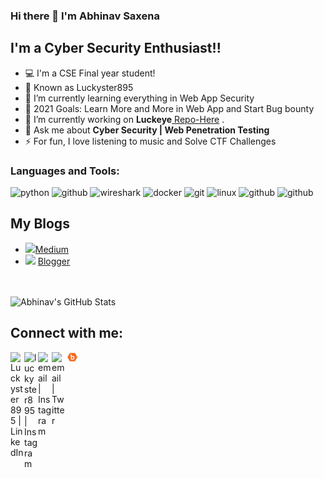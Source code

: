 ### Hi there 👋 I'm Abhinav Saxena

## I'm a Cyber Security Enthusiast!!

- 💻 I'm a CSE Final year student!
- 🧍 Known as Luckyster895
- 📖 I’m currently learning everything in Web App Security 
- 🥅 2021 Goals: Learn More and More in Web App and Start Bug bounty
- 🔭 I’m currently working on **Luckeye**[ Repo-Here](https://github.com/luckyster895/Luckeye) .
- 💬 Ask me about **Cyber Security | Web Penetration Testing**
- ⚡ For fun, I love listening to music and Solve CTF Challenges 

### Languages and Tools:

<p align="left">
  <img src="https://www.vectorlogo.zone/logos/python/python-icon.svg" alt="python" width="40" height="40"/>
  <img src="https://www.vectorlogo.zone/logos/gnu_bash/gnu_bash-ar21.svg" alt="github" width="40" height="40"/>
  <img src="https://www.vectorlogo.zone/logos/wireshark/wireshark-icon.svg" alt="wireshark" width="40" height="40"/>
  <img src="https://www.vectorlogo.zone/logos/docker/docker-icon.svg" alt="docker" width="40" height="40"/>
  <img src="https://www.vectorlogo.zone/logos/git-scm/git-scm-icon.svg" alt="git" width="40" height="40"/>
  <img src="https://www.vectorlogo.zone/logos/linux/linux-icon.svg" alt="linux" width="40" height="40"/> 
  <img src="https://www.vectorlogo.zone/logos/github/github-icon.svg" alt="github" width="40" height="40"/>
  <img src="https://www.vectorlogo.zone/logos/virtualbox/virtualbox-icon.svg" alt="github" width="40" height="40"/>   
</p>

## My Blogs
- <img width="22px" src="https://www.vectorlogo.zone/logos/medium/medium-tile.svg" width="20px"/>[Medium](https://medium.com/@luckyster895) 
- <img width="22px" src="https://www.vectorlogo.zone/logos/blogger/blogger-icon.svg" width="20px"/> [Blogger](https://abhisecurity.blogspot.com)


<br />
<br />

<img alt="Abhinav's GitHub Stats" src="https://github-readme-stats.codestackr.vercel.app/api?username=luckyster895&show_icons=true&hide_border=true&theme=darcula" />


## Connect with me:

[<img align="left" alt="Luckyster895 | LinkedIn" width="22px" src="https://www.vectorlogo.zone/logos/linkedin/linkedin-icon.svg" width="20px"/>][linkedin]
[<img align="left" alt="luckyster895 | Instagram" width="22px" src="https://www.vectorlogo.zone/logos/instagram/instagram-icon.svg" width="20px"/>][instagram]
[<img align="left" alt="email | Instagram" width="22px" src="https://www.vectorlogo.zone/logos/gmail/gmail-icon.svg" width="20px"/>][gmail]
[<img align="left" alt="email | Twitter" width="22px" src="https://www.vectorlogo.zone/logos/twitter/twitter-official.svg" width="20px"/>][twitter]
[<img align="left" alt="email | Bugcrowd" width="22px" src="https://github.com/luckyster895/Luckyster895/blob/master/Logo/Bugcrowd.png" width="25px"/>][bugcrowd]


[instagram]: https://instagram.com/luckyster895
[linkedin]: https://linkedin.com/in/luckster
[gmail]: mailto:luckyster895@gmail.com
[twitter]: https://twitter.com/luckyster895
[bugcrowd]: http://bugcrowd.com/Luckyster895
